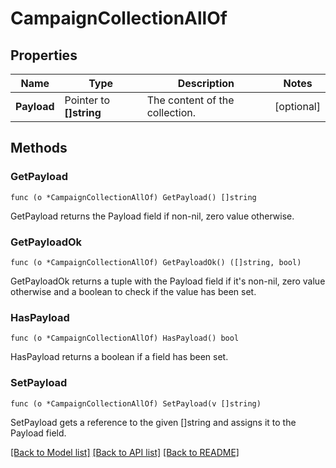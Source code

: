 # CampaignCollectionAllOf

## Properties

Name | Type | Description | Notes
------------ | ------------- | ------------- | -------------
**Payload** | Pointer to **[]string** | The content of the collection. | [optional] 

## Methods

### GetPayload

`func (o *CampaignCollectionAllOf) GetPayload() []string`

GetPayload returns the Payload field if non-nil, zero value otherwise.

### GetPayloadOk

`func (o *CampaignCollectionAllOf) GetPayloadOk() ([]string, bool)`

GetPayloadOk returns a tuple with the Payload field if it's non-nil, zero value otherwise
and a boolean to check if the value has been set.

### HasPayload

`func (o *CampaignCollectionAllOf) HasPayload() bool`

HasPayload returns a boolean if a field has been set.

### SetPayload

`func (o *CampaignCollectionAllOf) SetPayload(v []string)`

SetPayload gets a reference to the given []string and assigns it to the Payload field.


[[Back to Model list]](../README.md#documentation-for-models) [[Back to API list]](../README.md#documentation-for-api-endpoints) [[Back to README]](../README.md)


